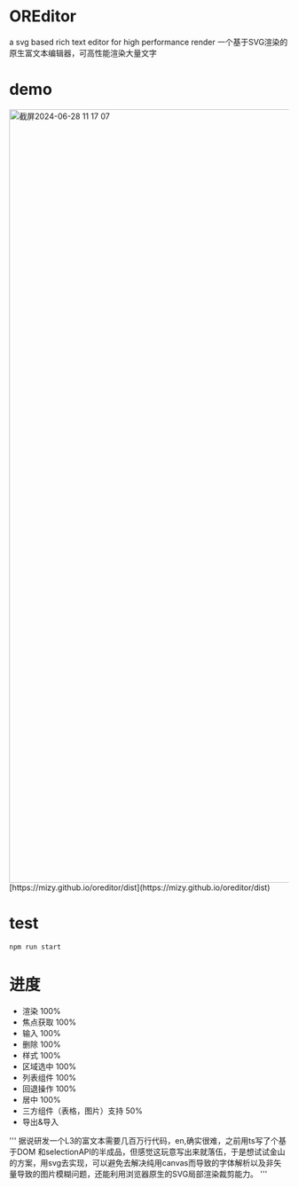 # OREditor
a svg based rich text editor for high performance render
一个基于SVG渲染的原生富文本编辑器，可高性能渲染大量文字

# demo
<img width="1396" alt="截屏2024-06-28 11 17 07" src="https://github.com/mizy/OREditor/assets/7129229/742438af-29a3-4a3c-8760-bcf8a3f0ad9a">
[https://mizy.github.io/oreditor/dist](https://mizy.github.io/oreditor/dist)

# test
```
npm run start
```

# 进度
+ 渲染 100%
+ 焦点获取 100%
+ 输入 100%
+ 删除 100%
+ 样式 100%
+ 区域选中 100%
+ 列表组件 100%
+ 回退操作 100%
+ 居中 100%
+ 三方组件（表格，图片）支持 50%
+ 导出&导入

'''
据说研发一个L3的富文本需要几百万行代码，en,确实很难，之前用ts写了个基于DOM 和selectionAPI的半成品，但感觉这玩意写出来就落伍，于是想试试金山的方案，用svg去实现，可以避免去解决纯用canvas而导致的字体解析以及非矢量导致的图片模糊问题，还能利用浏览器原生的SVG局部渲染裁剪能力。
'''
